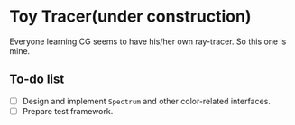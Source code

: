 # Toy Tracer(under construction)
Everyone learning CG seems to have his/her own ray-tracer. So this one is mine.

## To-do list

- [ ] Design and implement `Spectrum` and other color-related interfaces.
- [ ] Prepare test framework.